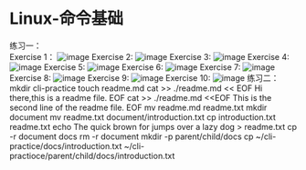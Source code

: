 # Linux-命令基础  
练习一：    
      Exercise 1：
      ![image](https://github.com/yzq327/Linux-/blob/master/exercise1.png)
      Exercise 2:
      ![image](https://github.com/yzq327/Linux-/blob/master/exercise2.png)
      Exercise 3:
      ![image](https://github.com/yzq327/Linux-/blob/master/exercise3.png)
      Exercise 4:
      ![image](https://github.com/yzq327/Linux-/blob/master/exercise4.png)
      Exercise 5:
      ![image](https://github.com/yzq327/Linux-/blob/master/exercise5.png)
      Exercise 6:
      ![image](https://github.com/yzq327/Linux-/blob/master/exercise6.png)
      Exercise 7:
      ![image](https://github.com/yzq327/Linux-/blob/master/exercise7.png)
      Exercise 8:
      ![image](https://github.com/yzq327/Linux-/blob/master/exercise8.png)
      Exercise 9:
      ![image](https://github.com/yzq327/Linux-/blob/master/exercise9.png)
      Exercise 10:
      ![image](https://github.com/yzq327/Linux-/blob/master/exercise10.png)
练习二：
mkdir cli-practice
touch readme.md
cat >> ./readme.md << EOF
Hi there,this is a readme file.
EOF
cat >> ./readme.md <<EOF
This is the second line of the readme file.
EOF
mv readme.md readme.txt
mkdir document
mv readme.txt document/introduction.txt
cp introduction.txt readme.txt
echo The quick brown for jumps over a lazy dog > readme.txt
cp -r document docs
rm -r document
mkdir -p parent/child/docs
cp ~/cli-practice/docs/introduction.txt ~/cli-practioce/parent/child/docs/introduction.txt

